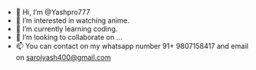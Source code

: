 - 👋 Hi, I’m @Yashpro777
- 👀 I’m interested in watching anime.
- 🌱 I’m currently learning coding.
- 💞️ I’m looking to collaborate on ...
- 📫 You can contact on my whatsapp number 91+ 9807158417 and email on sarojyash400@gmail.com

<!---
Yashpro777/Yashpro777 is a ✨ special ✨ repository because its `README.md` (this file) appears on your GitHub profile.
You can click the Preview link to take a look at your changes.
--->
